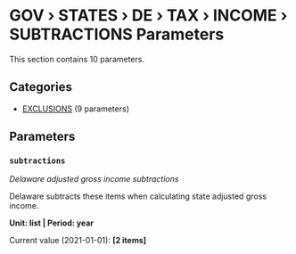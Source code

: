 # GOV › STATES › DE › TAX › INCOME › SUBTRACTIONS Parameters

This section contains 10 parameters.

## Categories

- [EXCLUSIONS](exclusions/index.md) (9 parameters)

## Parameters

### `subtractions`
*Delaware adjusted gross income subtractions*

Delaware subtracts these items when calculating state adjusted gross income.

**Unit: list | Period: year**

Current value (2021-01-01): **[2 items]**

